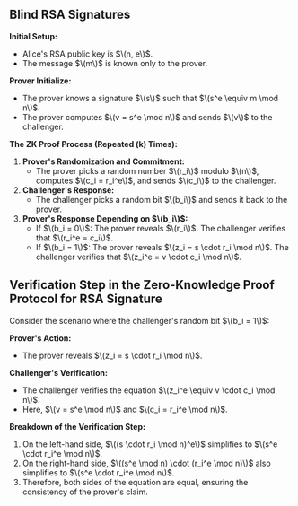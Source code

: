 ## Blind RSA Signatures

**Initial Setup:**
- Alice's RSA public key is $\(n, e\)$.
- The message $\(m\)$ is known only to the prover.

**Prover Initialize:**
- The prover knows a signature $\(s\)$ such that $\(s^e \equiv m \mod n\)$.
- The prover computes $\(v = s^e \mod n\)$ and sends $\(v\)$ to the challenger.

**The ZK Proof Process (Repeated \(k\) Times):**
1. **Prover's Randomization and Commitment:**
   - The prover picks a random number $\(r_i\)$ modulo $\(n\)$, computes $\(c_i = r_i^e\)$, and sends $\(c_i\)$ to the challenger.
2. **Challenger's Response:**
   - The challenger picks a random bit $\(b_i\)$ and sends it back to the prover.
3. **Prover's Response Depending on $\(b_i\)$:**
   - If $\(b_i = 0\)$: The prover reveals $\(r_i\)$. The challenger verifies that $\(r_i^e = c_i\)$.
   - If $\(b_i = 1\)$: The prover reveals $\(z_i = s \cdot r_i \mod n\)$. The challenger verifies that $\(z_i^e = v \cdot c_i \mod n\)$.

## Verification Step in the Zero-Knowledge Proof Protocol for RSA Signature

Consider the scenario where the challenger's random bit $\(b_i = 1\)$:

**Prover's Action:**
- The prover reveals $\(z_i = s \cdot r_i \mod n\)$.

**Challenger's Verification:**
- The challenger verifies the equation $\(z_i^e \equiv v \cdot c_i \mod n\)$.
- Here, $\(v = s^e \mod n\)$ and $\(c_i = r_i^e \mod n\)$.

**Breakdown of the Verification Step:**
1. On the left-hand side, $\((s \cdot r_i \mod n)^e\)$ simplifies to $\(s^e \cdot r_i^e \mod n\)$.
2. On the right-hand side, $\((s^e \mod n) \cdot (r_i^e \mod n)\)$ also simplifies to $\(s^e \cdot r_i^e \mod n\)$.
3. Therefore, both sides of the equation are equal, ensuring the consistency of the prover's claim.

